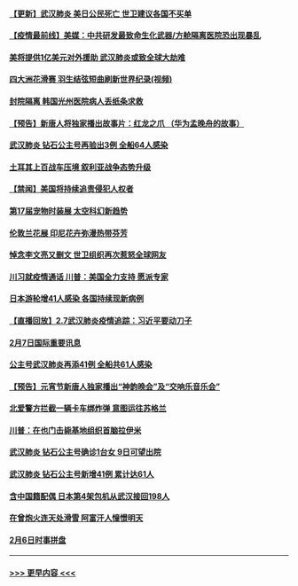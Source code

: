 #### [【更新】武汉肺炎 美日公民死亡 世卫建议各国不买单](../pages/prog202/a102770740.md?t=02082122) 
#### [【疫情最前线】美媒：中共研发最致命生化武器/方舱隔离医院恐出现暴乱](../pages/prog202/a102772439.md?t=02082122) 
#### [美将提供1亿美元对外援助 武汉肺炎或致全球大劫难](../pages/prog202/a102772361.md?t=02082122) 
#### [四大洲花滑赛 羽生结弦短曲刷新世界纪录(视频)](../pages/prog202/a102772341.md?t=02082122) 
#### [封院隔离 韩国光州医院病人丢纸条求救](../pages/prog202/a102772282.md?t=02082122) 
#### [【预告】新唐人将独家播出故事片：红龙之爪 （华为孟晚舟的故事）](../pages/prog202/a102767728.md?t=02082122) 
#### [武汉肺炎 钻石公主号再验出3例 全船64人感染](../pages/prog202/a102771726.md?t=02082122) 
#### [土耳其上百战车压境 叙利亚战争态势升级](../pages/prog202/a102772132.md?t=02082122) 
#### [【禁闻】美国将持续追责侵犯人权者](../pages/prog202/a102772042.md?t=02082122) 
#### [第17届宠物时装展 太空科幻新趋势](../pages/prog202/a102772033.md?t=02082122) 
#### [伦敦兰花展 印尼花卉弥漫热带芬芳](../pages/prog202/a102772026.md?t=02082122) 
#### [悼念李文亮又删文 世卫组织再次惹怒全球网友](../pages/prog202/a102771968.md?t=02082122) 
#### [川习就疫情通话 川普：美国全力支持 愿派专家](../pages/prog202/a102771930.md?t=02082122) 
#### [日本游轮增41人感染 各国持续现新病例](../pages/prog202/a102771912.md?t=02082122) 
#### [【直播回放】2.7武汉肺炎疫情追踪：习近平要动刀子](../pages/prog202/a102771649.md?t=02082122) 
#### [2月7日国际重要讯息](../pages/prog202/a102771747.md?t=02082122) 
#### [公主号武汉肺炎再添41例 全船共61人感染](../pages/prog202/a102771703.md?t=02082122) 
#### [【预告】元宵节新唐人独家播出“神韵晚会”及“交响乐音乐会”](../pages/prog202/a102767674.md?t=02082122) 
#### [北爱警方拦截一辆卡车绑炸弹 意图运往苏格兰](../pages/prog202/a102771609.md?t=02082122) 
#### [川普：在也门击毙基地组织首脑拉伊米](../pages/prog202/a102771528.md?t=02082122) 
#### [武汉肺炎 钻石公主号确诊1台女 9日可望出院](../pages/prog202/a102771518.md?t=02082122) 
#### [武汉肺炎 钻石公主号新增41例 累计达61人](../pages/prog202/a102771486.md?t=02082122) 
#### [含中国籍配偶 日本第4架包机从武汉接回198人](../pages/prog202/a102771472.md?t=02082122) 
#### [在曾炮火连天处滑雪 阿富汗人憧憬明天](../pages/prog202/a102771290.md?t=02082122) 
#### [2月6日时事拼盘](../pages/prog202/a102771225.md?t=02082122) 

----
#### [ >>> 更早内容 <<< ](../indexes/prog202-earlier.md)
